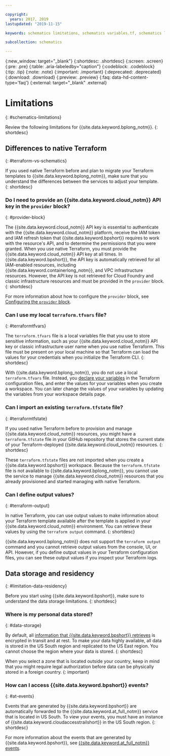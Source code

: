 ```yaml
---

copyright:
  years: 2017, 2019
lastupdated: "2019-11-15"

keywords: schematics limitations, schematics variables.tf, schematics local variables file, schematics local variable, schematics output.tf, schematics terraform.tfstate

subcollection: schematics

---
```

{:new_window: target="_blank"} 
{:shortdesc: .shortdesc}
{:screen: .screen}
{:pre: .pre}
{:table: .aria-labeledby="caption"}
{:codeblock: .codeblock}
{:tip: .tip}
{:note: .note}
{:important: .important}
{:deprecated: .deprecated}
{:download: .download}
{:preview: .preview}
{:faq: data-hd-content-type='faq'}
{:external: target="_blank" .external}

# Limitations
{: #schematics-limitations}

Review the following limitations for {{site.data.keyword.bplong_notm}}.
{: shortdesc}

## Differences to native Terraform
{: #terraform-vs-schematics}

If you used native Terraform before and plan to migrate your Terraform templates to {{site.data.keyword.bplong_notm}}, make sure that you understand the differences between the services to adjust your template.  
{: shortdesc}

### Do I need to provide an {{site.data.keyword.cloud_notm}} API key in the `provider` block?
{: #provider-block}

The {{site.data.keyword.cloud_notm}} API key is essential to authenticate with the {{site.data.keyword.cloud_notm}} platform, receive the IAM token and IAM refresh token that {{site.data.keyword.bpshort}} requires to work with the resource's API, and to determine the permissions that you were granted. When you use native Terraform, you must provide the {{site.data.keyword.cloud_notm}} API key at all times. In {{site.data.keyword.bpshort}}, the API key is automatically retrieved for all IAM-enabled resources, including {{site.data.keyword.containerlong_notm}}, and VPC infrastructure resources. However, the API key is not retrieved for Cloud Foundry and classic infrastructure resources and must be provided in the `provider` block.
{: shortdesc}

For more information about how to configure the `provider` block, see [Configuring the `provider` block](/docs/schematics?topic=schematics-create-tf-config#configure-provider). 

### Can I use my local `terraform.tfvars` file?
{: #terraformtfvars}

The `terraform.tfvars` file is a local variables file that you use to store sensitive information, such as your {{site.data.keyword.cloud_notm}} API key or classic infrastructure user name when you use native Terraform. This file must be present on your local machine so that Terraform can load the values for your credentials when you initialize the Terraform CLI. 
{: shortdesc}

With {{site.data.keyword.bplong_notm}}, you do not use a local `terraform.tfvars` file. Instead, you [declare your variables](/docs/schematics?topic=schematics-create-tf-config#configure-variables) in the Terraform configuration files, and enter the values for your variables when you create a workspace. You can later change the values of your variables by updating the variables from your workspace details page. 

### Can I import an existing `terraform.tfstate` file?
{: #terraformtfstate}

If you used native Terraform before to provision and manage {{site.data.keyword.cloud_notm}} resources, you might have a `terraform.tfstate` file in your GitHub repository that stores the current state of your Terraform-deployed {{site.data.keyword.cloud_notm}} resources. 
{: shortdesc}

These `terraform.tfstate` files are not imported when you create a {{site.data.keyword.bpshort}} workspace. Because the `terraform.tfstate` file is not available to {{site.data.keyword.bplong_notm}}, you cannot use the service to manage {{site.data.keyword.cloud_notm}} resources that you already provisioned and started managing with native Terraform. 

### Can I define output values? 
{: #terraform-output}

In native Terraform, you can use output values to make information about your Terraform template available after the template is applied in your {{site.data.keyword.cloud_notm}} environment. You can retrieve these values by using the `terraform output` command. 
{: shortdesc}

{{site.data.keyword.bplong_notm}} does not support the `terraform output` command and you cannot retrieve output values from the console, UI, or API. However, if you define output values in your Terraform configuration files, you can see these output values if you inspect your Terraform logs. 

## Data storage and residency
{: #limitation-data-residency}

Before you start using {{site.data.keyword.bpshort}}, make sure to understand the data storage limitations. 
{: shortdesc}

### Where is my personal data stored?
{: #data-storage}

By default, all [information that {{site.data.keyword.bpshort}} retrieves](/docs/schematics?topic=schematics-faqs#data-residency) is encrypted in transit and at rest. To make your data highly available, all data is stored in the US South region and replicated to the US East region. You cannot choose the region where your data is stored. 
{: shortdesc}

When you select a zone that is located outside your country, keep in mind that you might require legal authorization before data can be physically stored in a foreign country.
{: important}

### How can I access {{site.data.keyword.bpshort}} events?
{: #at-events}

Events that are generated by {{site.data.keyword.bpshort}} are automatically forwarded to the {{site.data.keyword.at_full_notm}} service that is located in US South. To view your events, you must have an instance of {{site.data.keyword.cloudaccesstrailshort}} in the US South region.
{: shortdesc}

For more information about the events that are generated by {{site.data.keyword.bpshort}}, see [{{site.data.keyword.at_full_notm}} events](/docs/schematics?topic=schematics-at_events). 
